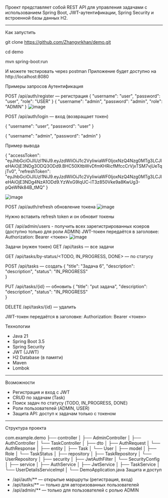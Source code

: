 Проект представляет собой REST API для управления задачами с использованием Spring Boot, JWT-аутентификации, Spring Security и встроенной базы данных H2.

---
Как запустить

git clone https://github.com/Zhangyrkhan/demo.git

cd demo

mvn spring-boot:run

И можете тестировать через postman
Приложение будет доступно на http://localhost:8080

Примеры запросов
Аутентификация

POST /api/auth/register — регистрация
{
  "username": "user",
  "password": "user",
  "role": "USER"
}
{
  "username": "admin",
  "password": "admin",
  "role": "ADMIN"
}
![image](https://github.com/user-attachments/assets/97a14191-a11e-4030-9b58-2f58f0d740d6)


POST /api/auth/login — вход (возвращает токен)

{
  "username": "user",
  "password": "user"
}

{
  "username": "admin",
  "password": "admin"
}


Пример вывода 

{
    "accessToken": "eyJhbGciOiJIUzI1NiJ9.eyJzdWIiOiJ1c2VyIiwiaWF0IjoxNzQ4Nzg0MTg3LCJleHAiOjE3NDg3ODQ3ODd9.BHC50XltbWvDfmKHRicfMfccCrVjxTSM7vjUeTqjTv0",
    "refreshToken": "eyJhbGciOiJIUzI1NiJ9.eyJzdWIiOiJ1c2VyIiwiaWF0IjoxNzQ4Nzg0MTg3LCJleHAiOjE3NDg4NzA1ODd9.YzWxG9IqUC-iT3z850Vke9a8KwUg3-pQeWNk84B_tMQ"
}

![image](https://github.com/user-attachments/assets/8dfdefba-a15a-4ebc-8608-1227131cd48f)


POST /api/auth/refresh обновление токена 
![image](https://github.com/user-attachments/assets/a8571bd7-16f6-4a1f-9592-dd5210e07a37)

Нужно вставить refresh token и он обновит токены


GET /api/admin/users - получить всех зарегистрированных юзеров (доступно только для роли ADMIN)
JWT-токен передаётся в заголовке:
Authorization: Bearer <токен>
![image](https://github.com/user-attachments/assets/07684e1a-87b2-4974-866a-d196729ff426)





Задачи (нужен токен)
GET /api/tasks — все задачи

GET /api/tasks/by-status/<TODO, IN_PROGRESS, DONE> — по статусу

POST /api/tasks — создать
{
  "title": "Задача 6",
  "description": "description",
  "status": "IN_PROGRESS"  
}

PUT /api/tasks/{id} — обновить
{
  "title": "put задача",
  "description": "description",
  "status": "IN_PROGRESS"  
}

DELETE /api/tasks/{id} — удалить

JWT-токен передаётся в заголовке:
Authorization: Bearer <токен>


Технологии

- Java 21
- Spring Boot 3.5
- Spring Security
- JWT (JJWT)
- H2 Database (в памяти)
- Maven
- Lombok

---

Возможности

- Регистрация и вход с JWT
- CRUD по задачам (Task)
- Поиск задач по статусу (TODO, IN_PROGRESS, DONE)
- Роли пользователей (ADMIN, USER)
- Защита API: доступ к задачам только с токеном

- ---

Структура проекта

com.example.demo
├── controller
│ ├── AdminController 
│ ├── AuthController 
│ └── TaskController 
│
├── dto
│ ├── AuthRequest
│ └── AuthResponse 
│
├── entity
│ ├── Task 
│ └── User 
│
├── model
│ ├── Role 
│ └── TaskStatus 
│
├── repository
│ ├── TaskRepository 
│ └── UserRepository 
│
├── security
│ ├── JwtAuthFilter 
│ └── SecurityConfig 
│
├── service
│ ├── AuthService 
│ ├── JwtService 
│ ├── TaskService 
│ └── UserDetailsServiceImpl
│
└── DemoApplication.java 
Защита и доступ

- /api/auth/** — открытые маршруты (регистрация, вход)
- /api/tasks/** — только для авторизованных пользователей
- /api/admin/** — только для пользователей с ролью ADMIN
